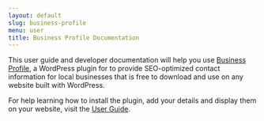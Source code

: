 ```yaml
---
layout: default
slug: business-profile
menu: user
title: Business Profile Documentation
---
```

This user guide and developer documentation will help you use [Business Profile](https://wordpress.org/plugins/business-profile), a WordPress plugin for to provide SEO-optimized contact information for local businesses that is free to download and use on any website built with WordPress.

For help learning how to install the plugin, add your details and display them on your website, visit the [User Guide](user).
